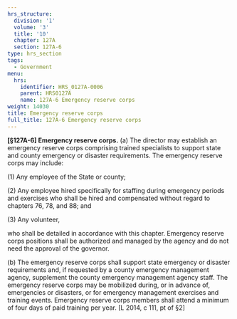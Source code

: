 ```yaml
---
hrs_structure:
  division: '1'
  volume: '3'
  title: '10'
  chapter: 127A
  section: 127A-6
type: hrs_section
tags:
  - Government
menu:
  hrs:
    identifier: HRS_0127A-0006
    parent: HRS0127A
    name: 127A-6 Emergency reserve corps
weight: 14030
title: Emergency reserve corps
full_title: 127A-6 Emergency reserve corps
---
```

**[§127A-6] Emergency reserve corps.** (a) The director may establish an emergency reserve corps comprising trained specialists to support state and county emergency or disaster requirements. The emergency reserve corps may include:

(1) Any employee of the State or county;

(2) Any employee hired specifically for staffing during emergency periods and exercises who shall be hired and compensated without regard to chapters 76, 78, and 88; and

(3) Any volunteer,

who shall be detailed in accordance with this chapter. Emergency reserve corps positions shall be authorized and managed by the agency and do not need the approval of the governor.

(b) The emergency reserve corps shall support state emergency or disaster requirements and, if requested by a county emergency management agency, supplement the county emergency management agency staff. The emergency reserve corps may be mobilized during, or in advance of, emergencies or disasters, or for emergency management exercises and training events. Emergency reserve corps members shall attend a minimum of four days of paid training per year. [L 2014, c 111, pt of §2]